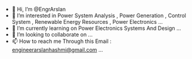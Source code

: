 - 👋 Hi, I’m @EngrArslan
- 👀 I’m interested in Power System Analysis , Power Generation , Control System , Renewable Energy Resources , Power Electronics ...
- 🌱 I’m currently learning on Power Electronics Systems And Design  ...
- 💞️ I’m looking to collaborate on ...
- 📫 How to reach me Through this Email : engineerarslanhashmi@gmail.com ...

<!---
EngrArslan/EngrArslan is a ✨ special ✨ repository because its `README.md` (this file) appears on your GitHub profile.
You can click the Preview link to take a look at your changes.
--->
